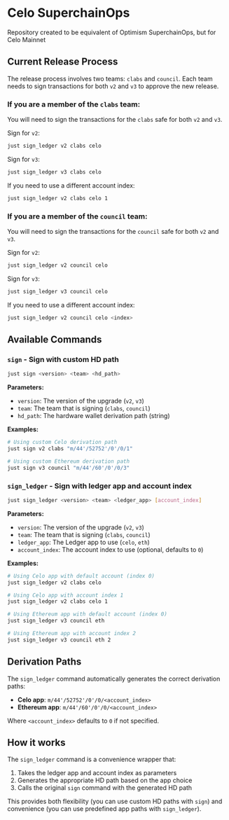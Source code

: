 # Celo SuperchainOps

Repository created to be equivalent of Optimism SuperchainOps, but for Celo Mainnet

## Current Release Process

The release process involves two teams: `clabs` and `council`. Each team needs to sign transactions for both `v2` and `v3` to approve the new release.

### If you are a member of the `clabs` team:

You will need to sign the transactions for the `clabs` safe for both `v2` and `v3`.

Sign for `v2`:
```bash
just sign_ledger v2 clabs celo
```

Sign for `v3`:
```bash
just sign_ledger v3 clabs celo
```

If you need to use a different account index:
```bash
just sign_ledger v2 clabs celo 1
```

### If you are a member of the `council` team:

You will need to sign the transactions for the `council` safe for both `v2` and `v3`.

Sign for `v2`:
```bash
just sign_ledger v2 council celo
```

Sign for `v3`:
```bash
just sign_ledger v3 council celo
```

If you need to use a different account index:
```bash
just sign_ledger v2 council celo <index>
```

## Available Commands

### `sign` - Sign with custom HD path

```bash
just sign <version> <team> <hd_path>
```

**Parameters:**
*   `version`: The version of the upgrade (`v2`, `v3`)
*   `team`: The team that is signing (`clabs`, `council`)
*   `hd_path`: The hardware wallet derivation path (string)

**Examples:**
```bash
# Using custom Celo derivation path
just sign v2 clabs "m/44'/52752'/0'/0/1"

# Using custom Ethereum derivation path
just sign v3 council "m/44'/60'/0'/0/3"
```

### `sign_ledger` - Sign with ledger app and account index

```bash
just sign_ledger <version> <team> <ledger_app> [account_index]
```

**Parameters:**
*   `version`: The version of the upgrade (`v2`, `v3`)
*   `team`: The team that is signing (`clabs`, `council`)
*   `ledger_app`: The Ledger app to use (`celo`, `eth`)
*   `account_index`: The account index to use (optional, defaults to `0`)

**Examples:**
```bash
# Using Celo app with default account (index 0)
just sign_ledger v2 clabs celo

# Using Celo app with account index 1
just sign_ledger v2 clabs celo 1

# Using Ethereum app with default account (index 0)
just sign_ledger v3 council eth

# Using Ethereum app with account index 2
just sign_ledger v3 council eth 2
```

## Derivation Paths

The `sign_ledger` command automatically generates the correct derivation paths:

*   **Celo app**: `m/44'/52752'/0'/0/<account_index>`
*   **Ethereum app**: `m/44'/60'/0'/0/<account_index>`

Where `<account_index>` defaults to `0` if not specified.

## How it works

The `sign_ledger` command is a convenience wrapper that:
1. Takes the ledger app and account index as parameters
2. Generates the appropriate HD path based on the app choice
3. Calls the original `sign` command with the generated HD path

This provides both flexibility (you can use custom HD paths with `sign`) and convenience (you can use predefined app paths with `sign_ledger`).
